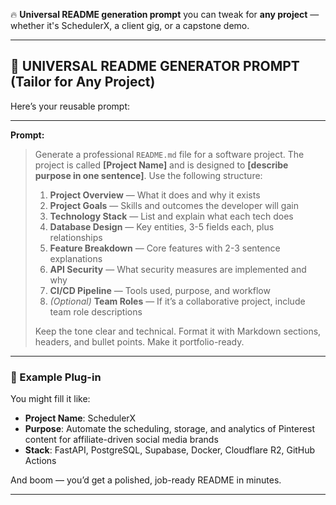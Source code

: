 🔥 **Universal README generation prompt** you can tweak for **any project** — whether it's SchedulerX, a client gig, or a capstone demo.

---

## 🧰 UNIVERSAL README GENERATOR PROMPT (Tailor for Any Project)

Here’s your reusable prompt:

---

**Prompt:**

> Generate a professional `README.md` file for a software project.
> The project is called **\[Project Name]** and is designed to **\[describe purpose in one sentence]**.
> Use the following structure:
>
> 1. **Project Overview** — What it does and why it exists
> 2. **Project Goals** — Skills and outcomes the developer will gain
> 3. **Technology Stack** — List and explain what each tech does
> 4. **Database Design** — Key entities, 3-5 fields each, plus relationships
> 5. **Feature Breakdown** — Core features with 2-3 sentence explanations
> 6. **API Security** — What security measures are implemented and why
> 7. **CI/CD Pipeline** — Tools used, purpose, and workflow
> 8. *(Optional)* **Team Roles** — If it’s a collaborative project, include team role descriptions
>
> Keep the tone clear and technical. Format it with Markdown sections, headers, and bullet points. Make it portfolio-ready.

---

### 🧪 Example Plug-in

You might fill it like:

* **Project Name**: SchedulerX
* **Purpose**: Automate the scheduling, storage, and analytics of Pinterest content for affiliate-driven social media brands
* **Stack**: FastAPI, PostgreSQL, Supabase, Docker, Cloudflare R2, GitHub Actions

And boom — you’d get a polished, job-ready README in minutes.

---
